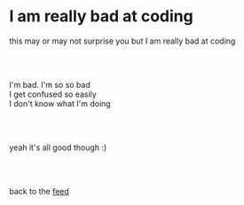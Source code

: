 # I am really bad at coding

this may or may not surprise you but I am really bad at coding

<br>

<br>

I'm bad. I'm so so bad\
I get confused so easily\
I don't know what I'm doing

<br>

<br>

yeah it's all good though :)

<br>

<br>

back to the [feed](/feed)
